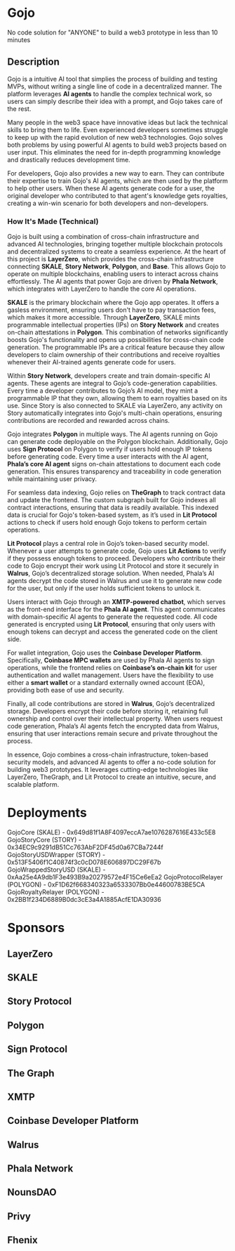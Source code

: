 # Gojo

No code solution for "ANYONE" to build a web3 prototype in less than 10 minutes

## Description

Gojo is a intuitive AI tool that simplies the process of building and testing MVPs, without writing a single line of code in a decentralized manner. The platform leverages **AI agents** to handle the complex technical work, so users can simply describe their idea with a prompt, and Gojo takes care of the rest.

Many people in the web3 space have innovative ideas but lack the technical skills to bring them to life. Even experienced developers sometimes struggle to keep up with the rapid evolution of new web3 technologies. Gojo solves both problems by using powerful AI agents to build web3 projects based on user input. This eliminates the need for in-depth programming knowledge and drastically reduces development time.

For developers, Gojo also provides a new way to earn. They can contribute their expertise to train Gojo's AI agents, which are then used by the platform to help other users. When these AI agents generate code for a user, the original developer who contributed to that agent's knowledge gets royalties, creating a win-win scenario for both developers and non-developers.

### How It's Made (Technical)

Gojo is built using a combination of cross-chain infrastructure and advanced AI technologies, bringing together multiple blockchain protocols and decentralized systems to create a seamless experience. At the heart of this project is **LayerZero**, which provides the cross-chain infrastructure connecting **SKALE**, **Story Network**, **Polygon**, and **Base**. This allows Gojo to operate on multiple blockchains, enabling users to interact across chains effortlessly. The AI agents that power Gojo are driven by **Phala Network**, which integrates with LayerZero to handle the core AI operations.

**SKALE** is the primary blockchain where the Gojo app operates. It offers a gasless environment, ensuring users don't have to pay transaction fees, which makes it more accessible. Through **LayerZero**, SKALE mints programmable intellectual properties (IPs) on **Story Network** and creates on-chain attestations in **Polygon**. This combination of networks significantly boosts Gojo's functionality and opens up possibilities for cross-chain code generation. The programmable IPs are a critical feature because they allow developers to claim ownership of their contributions and receive royalties whenever their AI-trained agents generate code for users.

Within **Story Network**, developers create and train domain-specific AI agents. These agents are integral to Gojo’s code-generation capabilities. Every time a developer contributes to Gojo’s AI model, they mint a programmable IP that they own, allowing them to earn royalties based on its use. Since Story is also connected to SKALE via LayerZero, any activity on Story automatically integrates into Gojo's multi-chain operations, ensuring contributions are recorded and rewarded across chains.

Gojo integrates **Polygon** in multiple ways. The AI agents running on Gojo can generate code deployable on the Polygon blockchain. Additionally, Gojo uses **Sign Protocol** on Polygon to verify if users hold enough IP tokens before generating code. Every time a user interacts with the AI agent, **Phala’s core AI agent** signs on-chain attestations to document each code generation. This ensures transparency and traceability in code generation while maintaining user privacy.

For seamless data indexing, Gojo relies on **TheGraph** to track contract data and update the frontend. The custom subgraph built for Gojo indexes all contract interactions, ensuring that data is readily available. This indexed data is crucial for Gojo's token-based system, as it’s used in **Lit Protocol** actions to check if users hold enough Gojo tokens to perform certain operations.

**Lit Protocol** plays a central role in Gojo’s token-based security model. Whenever a user attempts to generate code, Gojo uses **Lit Actions** to verify if they possess enough tokens to proceed. Developers who contribute their code to Gojo encrypt their work using Lit Protocol and store it securely in **Walrus**, Gojo’s decentralized storage solution. When needed, Phala’s AI agents decrypt the code stored in Walrus and use it to generate new code for the user, but only if the user holds sufficient tokens to unlock it.

Users interact with Gojo through an **XMTP-powered chatbot**, which serves as the front-end interface for the **Phala AI agent**. This agent communicates with domain-specific AI agents to generate the requested code. All code generated is encrypted using **Lit Protocol**, ensuring that only users with enough tokens can decrypt and access the generated code on the client side.

For wallet integration, Gojo uses the **Coinbase Developer Platform**. Specifically, **Coinbase MPC wallets** are used by Phala AI agents to sign operations, while the frontend relies on **Coinbase’s on-chain kit** for user authentication and wallet management. Users have the flexibility to use either a **smart wallet** or a standard externally owned account (EOA), providing both ease of use and security.

Finally, all code contributions are stored in **Walrus**, Gojo’s decentralized storage. Developers encrypt their code before storing it, retaining full ownership and control over their intellectual property. When users request code generation, Phala’s AI agents fetch the encrypted data from Walrus, ensuring that user interactions remain secure and private throughout the process.

In essence, Gojo combines a cross-chain infrastructure, token-based security models, and advanced AI agents to offer a no-code solution for building web3 prototypes. It leverages cutting-edge technologies like LayerZero, TheGraph, and Lit Protocol to create an intuitive, secure, and scalable platform.

# Deployments

GojoCore (SKALE) - 0x649d81f1A8F4097eccA7ae1076287616E433c5E8
GojoStoryCore (STORY) - 0x34EC9c9291dB51Cc763AbF2DF45d0a67CBa7244f
GojoStoryUSDWrapper (STORY) - 0x513F5406f1C40874f3c0cD078E606897DC29F67b
GojoWrappedStoryUSD (SKALE) - 0xAa25e4A9db1F3e493B9a20279572e4F15Ce6eEa2
GojoProtocolRelayer (POLYGON) - 0xF1D62f668340323a6533307Bb0e44600783BE5CA
GojoRoyaltyRelayer (POLYGON) - 0x2BB1f234D6889B0dc3cE3a4A1885AcfE1DA30936

# Sponsors

## LayerZero

## SKALE

## Story Protocol

## Polygon

## Sign Protocol

## The Graph

## XMTP

## Coinbase Developer Platform

## Walrus

## Phala Network

## NounsDAO

## Privy

## Fhenix
